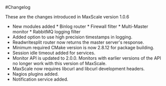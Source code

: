 #Changelog

These are the changes introduced in MaxScale version 1.0.6

* New modules added
      * Binlog router
      * Firewall filter
      * Multi-Master monitor
      * RabbitMQ logging filter
* Added option to use high precision timestamps in logging.
* Readwritesplit router now returns the master server's response.
* Minimum required CMake version is now 2.8.12 for package building.
* Session idle timeout added for services.
* Monitor API is updated to 2.0.0. Monitors with earlier versions of the API no longer work with this version of MaxScale.
* MaxScale now requires libcurl and libcurl development headers.
* Nagios plugins added.
* Notification service added.
